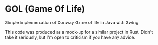# GOL (Game Of Life)

Simple implementation of Conway Game of life in Java with Swing

This code was produced as a mock-up for a similar project in Rust. Didn't take it seriously, but I'm open to criticism if you have any advice.